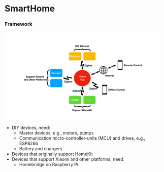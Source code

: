 # SmartHome
### Framework

<img src="doc/high-level-framework.pdf" alt="high-level-framework" style="zoom:100%;" />

- DIY devices, need:
  - Master devices, e.g., motors, pumps
  - Communication micro-controller-units (MCU) and drives, e.g., ESP8266
  - Battery and chargers
- Devices that originally support HomeKit
- Devices that support Xiaomi and other platforms, need:
  - Homebridge on Raspberry Pi
